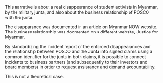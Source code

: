 This narrative is about a real disappearance of student activists in Myanmar, by the military junta, and also about the business relationship of POSCO with the junta. 

The disapparance was documented in an article on Myanmar NOW website.  The business relationship was docmented on a different website, Justice for Myanmar.  

By standardizing the incident report of the enforced disappearances and the relationship between POSCO and the Junta into signed claims using a common identifier for the junta in both claims, it is possible to connect incidents to business partners (and subsequently to their investors and board members) in order to request assistance and demand accountability.

This is not a theoretical case.
